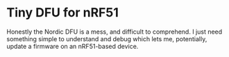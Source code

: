 Tiny DFU for nRF51
==================

Honestly the Nordic DFU is a mess, and difficult to comprehend. I just need something simple to understand and debug which lets me, potentially, update a firmware on an nRF51-based device. 
